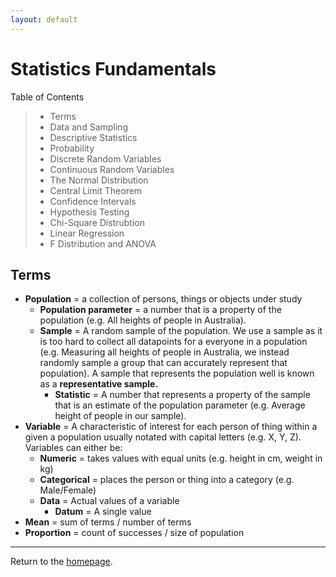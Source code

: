 ```yaml
---
layout: default
---
```

# Statistics Fundamentals
Table of Contents
>   - Terms
>   - Data and Sampling
>   - Descriptive Statistics
>   - Probability
>   - Discrete Random Variables
>   - Continuous Random Variables
>   - The Normal Distribution
>   - Central Limit Theorem
>   - Confidence Intervals
>   - Hypothesis Testing
>   - Chi-Square Distrubtion
>   - Linear Regression
>   - F Distribution and ANOVA

## Terms
- **Population** = a collection of persons, things or objects under study
	- **Population parameter** = a number that is a property of the population (e.g. All heights of people in Australia).
	- **Sample** = A random sample of the population. We use a sample as it is too hard to collect all datapoints for a everyone in a population (e.g. Measuring all heights of people in Australia, we instead randomly sample a group that can accurately represent that population). A sample that represents the population well is known as a **representative sample.**
		- **Statistic** = A number that represents a property of the sample that is an estimate of the population parameter (e.g. Average height of people in our sample).
- **Variable** = A characteristic of interest for each person of thing within a given a population usually notated with capital letters (e.g. X, Y, Z). Variables can either be:
	- **Numeric** = takes values with equal units (e.g. height in cm, weight in kg)
	- **Categorical** = places the person or thing into a category (e.g. Male/Female)
	- **Data** = Actual values of a variable
		- **Datum** = A single value
- **Mean** = sum of terms / number of terms
- **Proportion** = count of successes / size of population

---
Return to the [homepage](../../../index.md).
